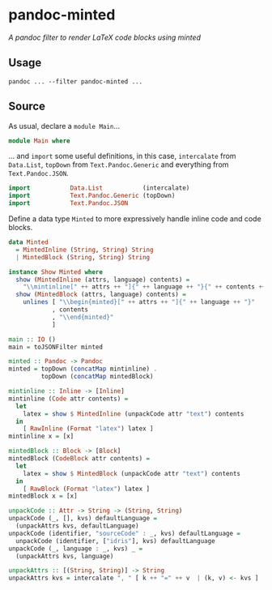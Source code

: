 pandoc-minted
=============

*A pandoc filter to render LaTeX code blocks using minted*

Usage
-----

``` fish
pandoc ... --filter pandoc-minted ...
```

Source
------

As usual, declare a `module Main`...

```haskell
module Main where
```

... and `import` some useful definitions, in this case, `intercalate` from `Data.List`, `topDown` from `Text.Pandoc.Generic` and everything from `Text.Pandoc.JSON`.

```haskell
import           Data.List           (intercalate)
import           Text.Pandoc.Generic (topDown)
import           Text.Pandoc.JSON
```

Define a data type `Minted` to more expressively handle inline code and code blocks.

```haskell
data Minted
  = MintedInline (String, String) String
  | MintedBlock (String, String) String
```

```haskell
instance Show Minted where
  show (MintedInline (attrs, language) contents) =
    "\\mintinline[" ++ attrs ++ "]{" ++ language ++ "}{" ++ contents ++ "}"
  show (MintedBlock (attrs, language) contents) =
    unlines [ "\\begin{minted}[" ++ attrs ++ "]{" ++ language ++ "}"
            , contents
            , "\\end{minted}"
            ]
```

```haskell
main :: IO ()
main = toJSONFilter minted
```

```haskell
minted :: Pandoc -> Pandoc
minted = topDown (concatMap mintinline) .
         topDown (concatMap mintedBlock)
```

```haskell
mintinline :: Inline -> [Inline]
mintinline (Code attr contents) =
  let
    latex = show $ MintedInline (unpackCode attr "text") contents
  in
    [ RawInline (Format "latex") latex ]
mintinline x = [x]
```

```haskell
mintedBlock :: Block -> [Block]
mintedBlock (CodeBlock attr contents) =
  let
    latex = show $ MintedBlock (unpackCode attr "text") contents
  in
    [ RawBlock (Format "latex") latex ]
mintedBlock x = [x]
```

```haskell
unpackCode :: Attr -> String -> (String, String)
unpackCode (_, [], kvs) defaultLanguage =
  (unpackAttrs kvs, defaultLanguage)
unpackCode (identifier, "sourceCode" : _, kvs) defaultLanguage =
  unpackCode (identifier, ["idris"], kvs) defaultLanguage
unpackCode (_, language : _, kvs) _ =
  (unpackAttrs kvs, language)
```

```haskell
unpackAttrs :: [(String, String)] -> String
unpackAttrs kvs = intercalate ", " [ k ++ "=" ++ v  | (k, v) <- kvs ]
```
